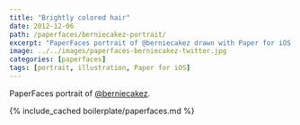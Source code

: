 ```yaml
---
title: "Brightly colored hair"
date: 2012-12-06
path: /paperfaces/berniecakez-portrait/
excerpt: "PaperFaces portrait of @berniecakez drawn with Paper for iOS on an iPad."
image: ../../images/paperfaces-berniecakez-twitter.jpg
categories: [paperfaces]
tags: [portrait, illustration, Paper for iOS]
---
```


PaperFaces portrait of [@berniecakez](https://twitter.com/berniecakez).

{% include_cached boilerplate/paperfaces.md %}
